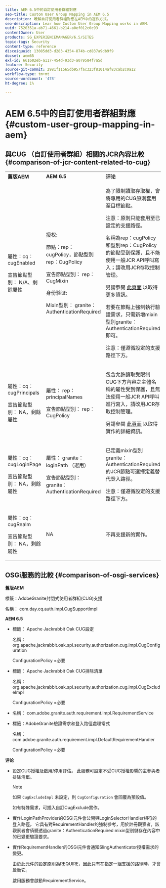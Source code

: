 ```yaml
---
title: AEM 6.5中的自訂使用者群組對應
seo-title: Custom User Group Mapping in AEM 6.5
description: 瞭解自訂使用者群組對應在AEM中的運作方式。
seo-description: Lear how Custom User Group Mapping works in AEM.
uuid: 7520351a-ab71-4661-b214-a0ef012c0c93
contentOwner: User
products: SG_EXPERIENCEMANAGER/6.5/SITES
topic-tags: Security
content-type: reference
discoiquuid: 13085dd3-d283-4354-874b-cd837a9db9f9
docset: aem65
exl-id: 661602eb-a117-454d-93d3-a079584f7a5d
feature: Security
source-git-commit: 2981f11565db957fac323f81014af83cab2c0a12
workflow-type: tm+mt
source-wordcount: '478'
ht-degree: 1%

---
```


# AEM 6.5中的自訂使用者群組對應 {#custom-user-group-mapping-in-aem}

## 與CUG （自訂使用者群組）相關的JCR內容比較 {#comparison-of-jcr-content-related-to-cug}

<table>
 <tbody>
  <tr>
   <td><strong>舊版AEM</strong></td>
   <td><strong>AEM 6.5</strong></td>
   <td><strong>评论</strong></td>
  </tr>
  <tr>
   <td><p>屬性：cq：cugEnabled</p> <p>宣告節點型別： N/A、剩餘屬性</p> </td>
   <td><p>授权:</p> <p>節點：rep：cugPolicy，節點型別rep：CugPolicy</p> <p>宣告節點型別： rep：CugMixin</p> <p> </p> <p> </p> <p> </p> 身份验证:</p> <p>Mixin型別： granite：AuthenticationRequired</p> </td>
   <td><p>為了限制讀取存取權，會將專用的CUG原則套用至目標節點。</p> <p>注意：原則只能套用至已設定的支援路徑。</p> <p>名稱為rep：cugPolicy和型別rep：CugPolicy的節點受到保護，且不能使用一般JCR API呼叫寫入；請改用JCR存取控制管理。</p> <p>另請參閱 <a href="https://jackrabbit.apache.org/oak/docs/security/authorization/cug.html">此頁面</a> 以取得更多資訊。</p> <p>若要在節點上強制執行驗證需求，只需新增mixin型別granite：AuthenticationRequired即可。</p> <p>注意：僅遵循設定的支援路徑下方。</p> </td>
  </tr>
  <tr>
   <td><p>屬性：cq：cugPrincipals</p> <p>宣告節點型別： NA，剩餘屬性</p> </td>
   <td><p>屬性： rep：principalNames</p> <p>宣告節點型別： rep：CugPolicy</p> </td>
   <td><p>包含允許讀取受限制CUG下方內容之主體名稱的屬性受到保護，且無法使用一般JCR API呼叫進行寫入，請改用JCR存取控制管理。</p> <p>另請參閱 <a href="https://jackrabbit.apache.org/api/2.12/org/apache/jackrabbit/api/security/authorization/PrincipalSetPolicy.html">此頁面</a> 以取得實作的詳細資訊。</p> </td>
  </tr>
  <tr>
   <td><p>屬性：cq：cugLoginPage</p> <p>宣告節點型別： NA，剩餘屬性</p> </td>
   <td><p>屬性： granite：loginPath （選用）</p> <p>宣告節點型別： granite：AuthenticationRequired</p> </td>
   <td><p>已定義mixin型別granite：AuthenticationRequired的JCR節點可選擇定義替代登入路徑。</p> <p>注意：僅遵循設定的支援路徑下方。</p> </td>
  </tr>
  <tr>
   <td><p>屬性：cq：cugRealm</p> <p>宣告節點型別： NA，剩餘屬性</p> </td>
   <td>NA</td>
   <td>不再支援新的實作。</td>
  </tr>
 </tbody>
</table>

## OSGi服務的比較 {#comparison-of-osgi-services}

**舊版AEM**

標籤：AdobeGranite封閉式使用者群組(CUG)支援

名稱： com.day.cq.auth.impl.CugSupportImpl

**AEM 6.5**

* 標籤： Apache Jackrabbit Oak CUG設定

   名稱： org.apache.jackrabbit.oak.spi.security.authorization.cug.impl.CugConfiguration

   ConfigurationPolicy =必要

* 標籤： Apache Jackrabbit Oak CUG排除清單

   名稱： org.apache.jackrabbit.oak.spi.security.authorization.cug.impl.CugExcludeImpl

   ConfigurationPolicy =必要

* 名稱： com.adobe.granite.auth.requirement.impl.RequirementService
* 標籤：AdobeGranite驗證需求和登入路徑處理常式

   名稱： com.adobe.granite.auth.requirement.impl.DefaultRequirementHandler

   ConfigurationPolicy =必要

**评论**

* 設定CUG授權及啟用/停用評估。
此服務可設定不受CUG授權影響的主參與者排除清單。

   >[!NOTE]
   > 
   >如果 `CugExcludeImpl` 未設定，則 `CugConfiguration` 會回覆為預設值。

   如有特殊需求，可插入自訂CugExclude實作。

* 實作LoginPathProvider的OSGi元件會公開與LoginSelectorHandler相符的登入路徑。 它具有對RequirementHandler的強制參考，用於註冊觀察者，該觀察者會偵聽透過granite：AuthenticationRequired mixin型別儲存在內容中的已變更驗證要求。
* 實作RequirementHandler的OSGi元件會通知SlingAuthenticator授權需求的變更。

   由於此元件的設定原則為REQUIRE，因此只有在指定一組支援的路徑時，才會啟動它。

   啟用服務會啟動RequirementService。

<!-- nested tables not supported - text above is the table>
<table>
 <tbody>
  <tr>
   <td><strong>Older AEM Versions</strong></td>
   <td><strong>AEM 6.5</strong></td>
   <td><strong>Comments</strong></td>
  </tr>
  <tr>
   <td><p>Label: Adobe Granite Closed User Group (CUG) Support</p> <p>Name: com.day.cq.auth.impl.CugSupportImpl</p> </td>
   <td><p>Label: Apache Jackrabbit Oak CUG Configuration</p> <p>Name: org.apache.jackrabbit.oak.spi.security.authorization.cug.impl.CugConfiguration</p> <p>ConfigurationPolicy = REQUIRED</p> </td>
    <td><p>Label: Apache Jackrabbit Oak CUG Exclude List</p> <p>Name: org.apache.jackrabbit.oak.spi.security.authorization.cug.impl.CugExcludeImpl</p> <p>ConfigurationPolicy = REQUIRED</p> <p> </p> <p> </p> <p> </p> <p> </p> </td>
      </tr>
      <tr>
       <td>Name: com.adobe.granite.auth.requirement.impl.RequirementService</td>
      </tr>
      <tr>
       <td><p>Label: Adobe Granite Authentication Requirement and Login Path Handler</p> <p>Name: com.adobe.granite.auth.requirement.impl.DefaultRequirementHandler</p> <p>ConfigurationPolicy = REQUIRED</p> </td>
      </tr>
     </tbody>
    </table> </td>
   <td>
     <tbody>
      <tr>
       <td>Configuration of the CUG authorization and enable/disable the evaluation.</td>
      </tr>
      <tr>
       <td><p>Service to configure exclusion list of principals which should not be affected by the CUG authorization.</p> <p>NOTE: If the CugExcludeImpl is not configured, the CugConfiguration will fall back to the default.</p> <p>It is possible to plug a custom CugExclude implementation in case of special needs.</p> </td>
      </tr>
      <tr>
       <td>OSGi component implementing LoginPathProvider that exposes a matching login path to the LoginSelectorHandler. It has a mandatory reference to a RequirementHandler which is used to register the observer that listens to changed auth requirements stored in the content by the means of the granite:AuthenticationRequired mixin type. </td>
      </tr>
      <tr>
       <td><p>OSGi component implementing RequirementHandler that notifies the SlingAuthenticator about changes to authrequirements.</p> <p>As configuration policy for this component is REQUIRE it will only be activated if a set of supported paths is specified.</p> <p>Enabling the service will launch the RequirementService.</p> </td>
      </tr>
     </tbody>
     </td>
  </tr>
  <tr>
   <td> </td>
   <td> </td>
   <td> </td>
  </tr>
  <tr>
   <td> </td>
   <td> </td>
   <td> </td>
  </tr>
  <tr>
   <td> </td>
   <td> </td>
   <td> </td>
  </tr>
 </tbody>
</table>
-->

